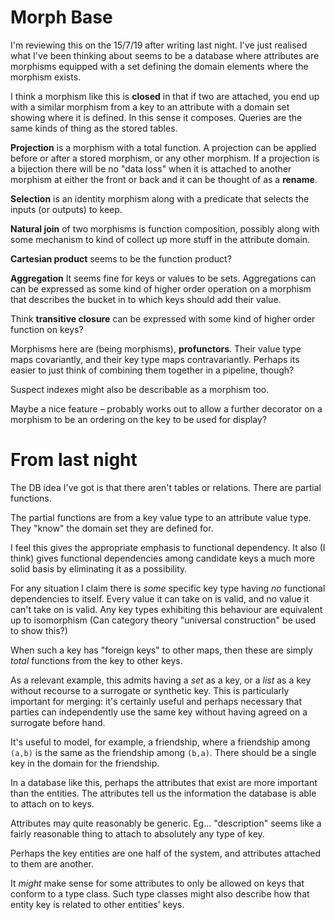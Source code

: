 # Morph Base

I'm reviewing this on the 15/7/19 after writing last night. I've just realised what I've been thinking about seems to be a database where attributes are morphisms equipped with a set defining the domain elements where the morphism exists.

I think a morphism like this is **closed** in that if two are attached, you end up with a similar morphism from a key to an attribute with a domain set showing where it is defined. In this sense it composes. Queries are the same kinds of thing as the stored tables.

**Projection** is a morphism with a total function. A projection can be applied before or after a stored morphism, or any other morphism. If a projection is a bijection there will be no "data loss" when it is attached to another morphism at either the front or back and it can be thought of as a **rename**.

**Selection** is an identity morphism along with a predicate that selects the inputs (or outputs) to keep.

**Natural join** of two morphisms is function composition, possibly along with some mechanism to kind of collect up more stuff in the attribute domain.

**Cartesian product** seems to be the function product?

**Aggregation** It seems fine for keys or values to be sets. Aggregations can can be expressed as some kind of higher order operation on a morphism that describes the bucket in to which keys should add their value.

Think **transitive closure** can be expressed with some kind of higher order function on keys?

Morphisms here are (being morphisms), **profunctors**. Their value type maps covariantly, and their key type maps contravariantly. Perhaps its easier to just think of combining them together in a pipeline, though?

Suspect indexes might also be describable as a morphism too.

Maybe a nice feature – probably works out to allow a further decorator on a morphism to be an ordering on the key to be used for display?


# From last night
The DB idea I've got is that there aren't tables or relations. There are partial functions.

The partial functions are from a key value type to an attribute value type. They "know" the domain set they are defined for.

I feel this gives the appropriate emphasis to functional dependency. It also (I think) gives functional dependencies among candidate keys a much more solid basis by eliminating it as a possibility. 

For any situation I claim there is _some_ specific key type having _no_ functional dependencies to itself. Every value it can take on is valid, and no value it can't take on is valid. Any key types exhibiting this behaviour are equivalent up to isomorphism (Can category theory "universal construction" be used to show this?)

When such a key has "foreign keys" to other maps, then these are simply _total_ functions from the key to other keys. 

As a relevant example, this admits having a _set_ as a key, or a _list_ as a key without recourse to a surrogate or synthetic key. This is particularly important for merging: it's certainly useful and perhaps necessary that parties can independently use the same key without having agreed on a surrogate before hand. 

It's useful to model, for example, a friendship, where a friendship among `(a,b)` is the same as the friendship among `(b,a)`. There should be a single key in the domain for the friendship.

In a database like this, perhaps the attributes that exist are more important than the entities. The attributes tell us the information the database is able to attach on to keys. 

Attributes may quite reasonably be generic. Eg… "description" seems like a fairly reasonable thing to attach to absolutely any type of key.

Perhaps the key entities are one half of the system, and attributes attached to them are another.

It _might_ make sense for some attributes to only be allowed on keys that conform to a type class. Such type classes might also describe how that entity key is related to other entities' keys.

